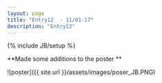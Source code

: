 ```yaml
---
layout: page
title: "Entry12  - 11/01-17"
description: "Entry12"
---
```

{% include JB/setup %}

**Made some additions to the poster ** 

![poster]({{ site.url }}/assets/images/poser_JB.PNG)
